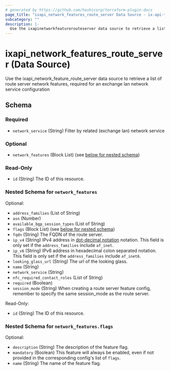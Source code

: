 ```yaml
---
# generated by https://github.com/hashicorp/terraform-plugin-docs
page_title: "ixapi_network_features_route_server Data Source - ix-api-terraform-provider"
subcategory: ""
description: |-
  Use the ixapinetworkfeaturerouteserver data source to retrieve a list of route server network features, required for an exchange lan network service configuration
---
```


# ixapi_network_features_route_server (Data Source)

Use the ixapi_network_feature_route_server data source to retrieve a list of route server network features, required for an exchange lan network service configuration



<!-- schema generated by tfplugindocs -->
## Schema

### Required

- `network_service` (String) Filter by related (exchange lan) network service

### Optional

- `network_features` (Block List) (see [below for nested schema](#nestedblock--network_features))

### Read-Only

- `id` (String) The ID of this resource.

<a id="nestedblock--network_features"></a>
### Nested Schema for `network_features`

Optional:

- `address_families` (List of String)
- `asn` (Number)
- `available_bgp_session_types` (List of String)
- `flags` (Block List) (see [below for nested schema](#nestedblock--network_features--flags))
- `fqdn` (String) The FQDN of the route server.
- `ip_v4` (String) IPv4 address in [dot-decimal notation](https://en.wikipedia.org/wiki/Dot-decimal_notation) notation.  This field is only set if the `address_families` include `af_inet`.
- `ip_v6` (String) IPv6 address in hexadecimal colon separated notation.  This field is only set if the `address_families` include `af_inet6`.
- `looking_glass_url` (String) The url of the looking glass.
- `name` (String)
- `network_service` (String)
- `nfc_required_contact_roles` (List of String)
- `required` (Boolean)
- `session_mode` (String) When creating a route server feature config, remember to specify the same session_mode as the route server.

Read-Only:

- `id` (String) The ID of this resource.

<a id="nestedblock--network_features--flags"></a>
### Nested Schema for `network_features.flags`

Optional:

- `description` (String) The description of the feature flag.
- `mandatory` (Boolean) This feature will always be enabled, even if not provided in the corresponding config's list of `flags`.
- `name` (String) The name of the feature flag.


